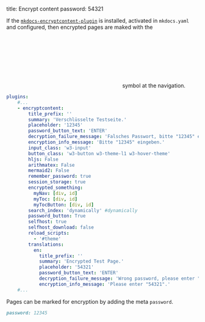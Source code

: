 title: Encrypt content
password: 54321

If the [`mkdocs-encryptcontent-plugin`](https://github.com/unverbuggt/mkdocs-encryptcontent-plugin) is installed, activated in `mkdocs.yaml` and configured,
then encrypted pages are maked with the <svg class="svg-1em"><use xlink:href="#encrypted" /></svg> symbol at the navigation.

```yaml
plugins:
    #...
    - encryptcontent:
        title_prefix: ''
        summary: 'Verschlüsselte Testseite.'
        placeholder: '12345'
        password_button_text: 'ENTER'
        decryption_failure_message: 'Falsches Passwort, bitte "12345" eingeben.'
        encryption_info_message: 'Bitte "12345" eingeben.'
        input_class: 'w3-input'
        button_class: 'w3-button w3-theme-l1 w3-hover-theme'
        hljs: False
        arithmatex: False
        mermaid2: False
        remember_password: true
        session_storage: true
        encrypted_something:
          myNav: [div, id]
          myToc: [div, id]
          myTocButton: [div, id]
        search_index: 'dynamically' #dynamically
        password_button: True
        selfhost: true
        selfhost_download: false
        reload_scripts:
          - '#theme'
        translations:
          en:
            title_prefix: ''
            summary: 'Encrypted Test Page.'
            placeholder: '54321'
            password_button_text: 'ENTER'
            decryption_failure_message: 'Wrong password, please enter "54321".'
            encryption_info_message: 'Please enter "54321".'
    #...
```

Pages can be marked for encryption by adding the meta `password`.

```markdown
password: 12345
```